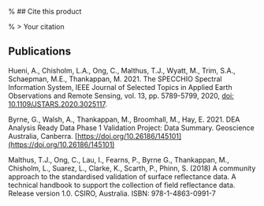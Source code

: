 % ## Cite this product

% > Your citation

## Publications

Hueni, A., Chisholm, L.A., Ong, C., Malthus, T.J., Wyatt, M., Trim, S.A., Schaepman, M.E., Thankappan, M. 2021. The SPECCHIO Spectral Information System, IEEE Journal of Selected Topics in Applied Earth Observations and Remote Sensing, vol. 13, pp. 5789-5799, 2020, [doi: 10.1109/JSTARS.2020.3025117](https://doi.org/10.1109/JSTARS.2020.3025117).

Byrne, G., Walsh, A., Thankappan, M., Broomhall, M., Hay, E. 2021. DEA Analysis Ready Data Phase 1 Validation Project: Data Summary. Geoscience Australia, Canberra. [https://doi.org/10.26186/145101](https://doi.org/10.26186/145101)

Malthus, T.J., Ong, C., Lau, I., Fearns, P., Byrne G., Thankappan, M., Chisholm, L., Suarez, L., Clarke, K., Scarth, P., Phinn, S. (2018) A community approach to the standardised validation of surface reflectance data. A technical handbook to support the collection of field reflectance data. Release version 1.0. CSIRO, Australia. ISBN: 978-1-4863-0991-7

